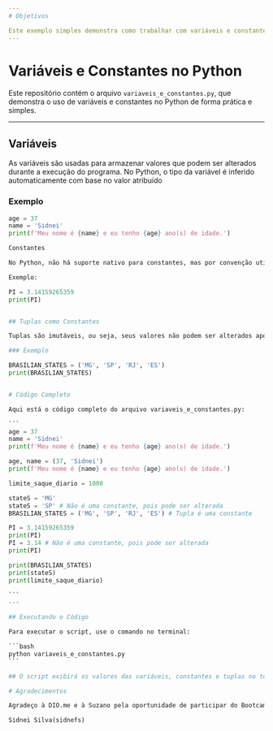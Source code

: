 ```yaml
---
# Objetivos

Este exemplo simples demonstra como trabalhar com variáveis e constantes no Python. Apesar de o Python não ter suporte nativo para constantes, boas práticas como o uso de letras maiúsculas e tuplas ajudam a indicar valores que não devem ser alterados.
---
```


# Variáveis e Constantes no Python

Este repositório contém o arquivo `variaveis_e_constantes.py`, que demonstra o uso de variáveis e constantes no Python de forma prática e simples.

---

## Variáveis

As variáveis são usadas para armazenar valores que podem ser alterados durante a execução do programa. No Python, o tipo da variável é inferido automaticamente com base no valor atribuído

### Exemplo

````python
age = 37
name = 'Sidnei'
print(f'Meu nome é {name} e eu tenho {age} ano(s) de idade.')

Constantes

No Python, não há suporte nativo para constantes, mas por convenção utilizamos nomes em letras maiúsculas para indicar valores que não devem ser alterados.

Exemplo:

PI = 3.14159265359
print(PI)


## Tuplas como Constantes

Tuplas são imutáveis, ou seja, seus valores não podem ser alterados após a criação. Elas são frequentemente usadas para representar constantes.

### Exemplo

BRASILIAN_STATES = ('MG', 'SP', 'RJ', 'ES')
print(BRASILIAN_STATES)


# Código Completo

Aqui está o código completo do arquivo variaveis_e_constantes.py:

```
age = 37
name = 'Sidnei'
print(f'Meu nome é {name} e eu tenho {age} ano(s) de idade.')

age, name = (37, 'Sidnei')
print(f'Meu nome é {name} e eu tenho {age} ano(s) de idade.')

limite_saque_diario = 1000

stateS = 'MG'
stateS = 'SP' # Não é uma constante, pois pode ser alterada
BRASILIAN_STATES = ('MG', 'SP', 'RJ', 'ES') # Tupla é uma constante

PI = 3.14159265359
print(PI)
PI = 3.14 # Não é uma constante, pois pode ser alterada
print(PI)

print(BRASILIAN_STATES)
print(stateS)
print(limite_saque_diario)

```
---

## Executando o Código

Para executar o script, use o comando no terminal:

```bash
python variaveis_e_constantes.py
```

## O script exibirá os valores das variáveis, constantes e tuplas no terminal.

# Agradecimentos

Agradeço à DIO.me e à Suzano pela oportunidade de participar do Bootcamp Python Developer, que proporcionou o aprendizado e desenvolvimento deste projeto. ```

Sidnei Silva(sidnefs)
````
